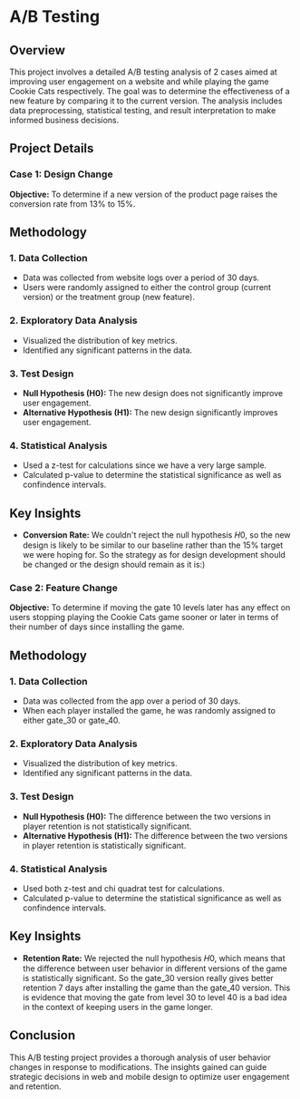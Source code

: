 # A/B Testing

## Overview
This project involves a detailed A/B testing analysis of 2 cases aimed at improving user engagement on a website and while playing the game Cookie Cats respectively. The goal was to determine the effectiveness of a new feature by comparing it to the current version. The analysis includes data preprocessing, statistical testing, and result interpretation to make informed business decisions.

## Project Details

### Case 1: Design Change
**Objective:** To determine if a new version of the product page raises the conversion rate from 13% to 15%.

## Methodology
### 1. Data Collection
- Data was collected from website logs over a period of 30 days.
- Users were randomly assigned to either the control group (current version) or the treatment group (new feature).

### 2. Exploratory Data Analysis
   - Visualized the distribution of key metrics.
   - Identified any significant patterns in the data.

### 3. Test Design
- **Null Hypothesis (H0):** The new design does not significantly improve user engagement.
- **Alternative Hypothesis (H1):** The new design significantly improves user engagement.

### 4. Statistical Analysis
- Used a z-test for calculations since we have a very large sample.
- Calculated p-value to determine the statistical significance as well as confindence intervals.

## Key Insights
- **Conversion Rate:** We couldn't reject the null hypothesis 𝐻0, so the new design is likely to be similar to our baseline rather than the 15% target we were hoping for. So the strategy as for design development should be changed or the design should remain as it is:)

### Case 2: Feature Change
**Objective:** To determine if moving the gate 10 levels later has any effect on users stopping playing the Cookie Cats game sooner or later in terms of their number of days since installing the game.

## Methodology
### 1. Data Collection
- Data was collected from the app over a period of 30 days.
- When each player installed the game, he was randomly assigned to either gate_30 or gate_40.

### 2. Exploratory Data Analysis
   - Visualized the distribution of key metrics.
   - Identified any significant patterns in the data.

### 3. Test Design
- **Null Hypothesis (H0):** The difference between the two versions in player retention is not statistically significant.
- **Alternative Hypothesis (H1):** The difference between the two versions in player retention is statistically significant.

### 4. Statistical Analysis
- Used both z-test and chi quadrat test for calculations.
- Calculated p-value to determine the statistical significance as well as confindence intervals.

## Key Insights
- **Retention Rate:** We rejected the null hypothesis 𝐻0, which means that the difference between user behavior in different versions of the game is statistically significant. So the gate_30 version really gives better retention 7 days after installing the game than the gate_40 version. This is evidence that moving the gate from level 30 to level 40 is a bad idea in the context of keeping users in the game longer.

## Conclusion
This A/B testing project provides a thorough analysis of user behavior changes in response to modifications. The insights gained can guide strategic decisions in web and mobile design to optimize user engagement and retention.
